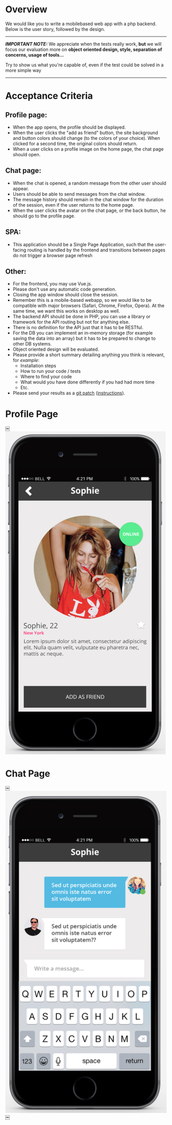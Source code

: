 # Overview
We would like you to write a mobile­based web app with a php backend. Below is the user story, followed by the design.

* * * * * * * * *
_**IMPORTANT NOTE:**_ We appreciate when the tests really work, **but** we will focus our evaluation more on **object oriented design, style, separation of concerns, usage of tools...** 

Try to show us what you're capable of, even if the test could be solved in a more simple way
 * * * * * * * * *

# Acceptance Criteria

## Profile page:
- When the app opens, the profile should be displayed.
- When the user clicks the "add as friend" button, the site background and button colors
should change (to the colors of your choice). When clicked for a second time, the
original colors should return.
- When a user clicks on a profile image on the home page, the chat page should open.

## Chat page:
- When the chat is opened, a random message from the other user should appear.
- Users should be able to send messages from the chat window.
- The message history should remain in the chat window for the duration of the session,
even if the user returns to the home page.
- When the user clicks the avatar on the chat page, or the back button, he should go to
the profile page.

## SPA:
- This application should be a Single Page Application, such that the user-facing routing
is handled by the frontend and transitions between pages do not trigger a browser page refresh

## Other:
- For the frontend, you may use Vue.js.
- Please don't use any automatic code generation.
- Closing the app window should close the session.
- Remember this is a mobile-based webapp, so we would like to be compatible with major
browsers (Safari, Chrome, Firefox, Opera). At the same time, we want this works on desktop as well.
- The backend API should be done in PHP, you can use a library or framework for the API routing but not for anything else.
- There is no definition for the API just that it has to be RESTful.
- For the DB you can implement an in-memory storage (for example saving the data into an array) but it has to be prepared to change to other DB systems.
- Object oriented design will be evaluated.
- Please provide a short summary detailing anything you think is relevant, for _example_:
  - Installation steps
  - How to run your code / tests
  - Where to find your code
  - What would you have done differently if you had had more time
  - Etc.
- Please send your results as a [git patch](https://git-scm.com/docs/git-format-patch) ([instructions](https://www.devroom.io/2009/10/26/how-to-create-and-apply-a-patch-with-git/)).


# Profile Page
￼![Profile Page](./img/profile-page.png)

# Chat Page
￼![Profile Page](./img/chat-page.png)
￼
